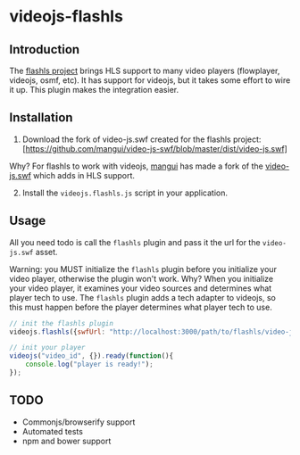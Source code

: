 # videojs-flashls

## Introduction

The [flashls project](https://github.com/mangui/flashls) brings HLS support to many video players (flowplayer, videojs, osmf, etc).
It has support for videojs, but it takes some effort to wire it up.  This plugin makes the integration easier.

## Installation

1. Download the fork of video-js.swf created for the flashls project: [https://github.com/mangui/video-js-swf/blob/master/dist/video-js.swf]

  Why? For flashls to work with videojs, [mangui](https://github.com/mangui) has made a fork of the [video-js.swf](https://github.com/mangui/video-js-swf) which adds in HLS support.

2. Install the `videojs.flashls.js` script in your application.


## Usage

All you need todo is call the `flashls` plugin and pass it the url for the `video-js.swf` asset.

Warning: you MUST initialize the `flashls` plugin before you initialize your video player, otherwise the plugin won't work.
Why?  When you initialize your video player, it examines your video sources and determines what player tech to use.
The `flashls` plugin adds a tech adapter to videojs, so this must happen before the player determines what player tech to use.


```js
// init the flashls plugin
videojs.flashls({swfUrl: "http://localhost:3000/path/to/flashls/video-js.swf"});

// init your player
videojs("video_id", {}).ready(function(){
	console.log("player is ready!");
});
```


## TODO

* Commonjs/browserify support
* Automated tests
* npm and bower support